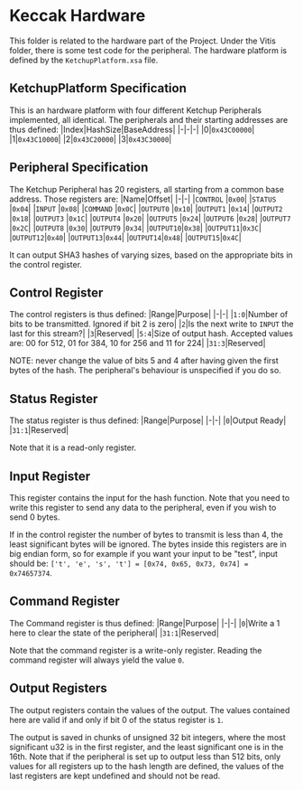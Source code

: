 # Keccak Hardware

This folder is related to the hardware part of the Project. Under the Vitis folder, there is some test code for the peripheral. The hardware platform is defined by the `KetchupPlatform.xsa` file.

## KetchupPlatform Specification

This is an hardware platform with four different Ketchup Peripherals implemented, all identical. The peripherals and their starting addresses are thus defined:
|Index|HashSize|BaseAddress|
|-|-|-|
|0|`0x43C00000`|
|1|`0x43C10000`|
|2|`0x43C20000`|
|3|`0x43C30000`|

## Peripheral Specification

The Ketchup Peripheral has 20 registers, all starting from a common base address. Those registers are:
|Name|Offset|
|-|-|
|`CONTROL` |`0x00`|
|`STATUS`  |`0x04`|
|`INPUT`   |`0x08`|
|`COMMAND` |`0x0C`|
|`OUTPUT0` |`0x10`|
|`OUTPUT1` |`0x14`|
|`OUTPUT2` |`0x18`|
|`OUTPUT3` |`0x1C`|
|`OUTPUT4` |`0x20`|
|`OUTPUT5` |`0x24`|
|`OUTPUT6` |`0x28`|
|`OUTPUT7` |`0x2C`|
|`OUTPUT8` |`0x30`|
|`OUTPUT9` |`0x34`|
|`OUTPUT10`|`0x38`|
|`OUTPUT11`|`0x3C`|
|`OUTPUT12`|`0x40`|
|`OUTPUT13`|`0x44`|
|`OUTPUT14`|`0x48`|
|`OUTPUT15`|`0x4C`|

It can output SHA3 hashes of varying sizes, based on the appropriate bits in the control register.

## Control Register

The control registers is thus defined:
|Range|Purpose|
|-|-|
|`1:0`|Number of bits to be transmitted. Ignored if bit 2 is zero|
|`2`|Is the next write to `INPUT` the last for this stream?|
|`3`|Reserved|
|`5:4`|Size of output hash. Accepted values are: 00 for 512, 01 for 384, 10 for 256 and 11 for 224|
|`31:3`|Reserved|

NOTE: never change the value of bits 5 and 4 after having given the first bytes of the hash. The peripheral's behaviour is unspecified if you do so.

## Status Register

The status register is thus defined:
|Range|Purpose|
|-|-|
|`0`|Output Ready|
|`31:1`|Reserved|

Note that it is a read-only register.

## Input Register

This register contains the input for the hash function. Note that you need to write this register to send any data to the peripheral, even if you wish to send 0 bytes.

If in the control register the number of bytes to transmit is less than 4, the least significant bytes will be ignored. The bytes inside this registers are in big endian form, so for example if you want your input to be "test", input should be: `['t', 'e', 's', 't'] = [0x74, 0x65, 0x73, 0x74] = 0x74657374`.

## Command Register

The Command register is thus defined:
|Range|Purpose|
|-|-|
|`0`|Write a 1 here to clear the state of the peripheral|
|`31:1`|Reserved|

Note that the command register is a write-only register. Reading the command register will always yield the value `0`.

## Output Registers

The output registers contain the values of the output. The values contained here are valid if and only if bit 0 of the status register is `1`. 

The output is saved in chunks of unsigned 32 bit integers, where the most significant u32 is in the first register, and the least significant one is in the 16th. Note that if the peripheral is set up to output less than 512 bits, only values for all registers up to the hash length are defined, the values of the last registers are kept undefined and should not be read.